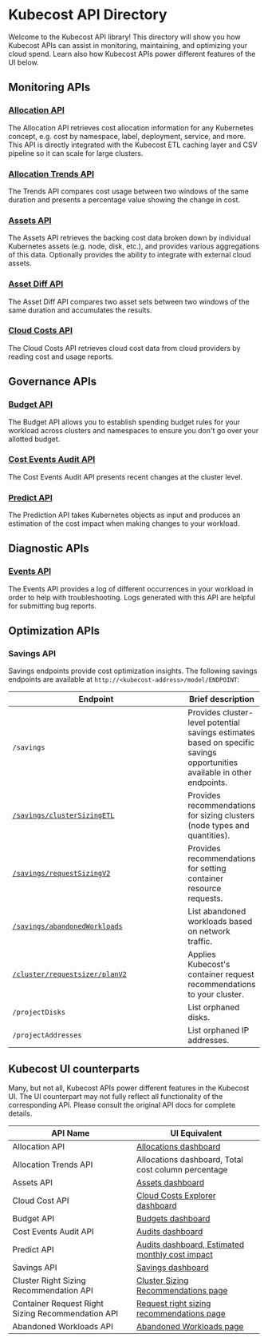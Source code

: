 # Kubecost API Directory

Welcome to the Kubecost API library! This directory will show you how Kubecost APIs can assist in monitoring, maintaining, and optimizing your cloud spend. Learn also how Kubecost APIs power different features of the UI below.

## Monitoring APIs

### [**Allocation API**](api-allocation.md)

The Allocation API retrieves cost allocation information for any Kubernetes concept, e.g. cost by namespace, label, deployment, service, and more. This API is directly integrated with the Kubecost ETL caching layer and CSV pipeline so it can scale for large clusters.

### [Allocation Trends API](allocation-trends-api.md)

The Trends API compares cost usage between two windows of the same duration and presents a percentage value showing the change in cost.

### [**Assets API**](assets-api.md)

The Assets API retrieves the backing cost data broken down by individual Kubernetes assets (e.g. node, disk, etc.), and provides various aggregations of this data. Optionally provides the ability to integrate with external cloud assets.

### [Asset Diff API](asset-diff.md)

The Asset Diff API compares two asset sets between two windows of the same duration and accumulates the results.

### [Cloud Costs API](cloud-cost-api.md)

The Cloud Costs API retrieves cloud cost data from cloud providers by reading cost and usage reports.

## Governance APIs

### [Budget API](budget-api.md)

The Budget API allows you to establish spending budget rules for your workload across clusters and namespaces to ensure you don't go over your allotted budget.

### [Cost Events Audit API](cost-events-audit-api.md)

The Cost Events Audit API presents recent changes at the cluster level.

### [Predict API](spec-cost-prediction-api.md)

The Prediction API takes Kubernetes objects as input and produces an estimation of the cost impact when making changes to your workload.

## Diagnostic APIs

### [**Events API**](api-events.md)

The Events API provides a log of different occurrences in your workload in order to help with troubleshooting. Logs generated with this API are helpful for submitting bug reports.

## Optimization APIs

### Savings API

Savings endpoints provide cost optimization insights. The following savings endpoints are available at `http://<kubecost-address>/model/ENDPOINT`:

<table><thead><tr><th width="342">Endpoint</th><th>Brief description</th></tr></thead><tbody><tr><td><code>/savings</code></td><td>Provides cluster-level potential savings estimates based on specific savings opportunities available in other endpoints.</td></tr><tr><td><a href="cluster-right-sizing-recommendation-api.md"><code>/savings/clusterSizingETL</code></a></td><td>Provides recommendations for sizing clusters (node types and quantities).</td></tr><tr><td><a href="api-request-right-sizing-v2.md"><code>/savings/requestSizingV2</code></a></td><td>Provides recommendations for setting container resource requests.</td></tr><tr><td><a href="api-abandoned-workloads.md"><code>/savings/abandonedWorkloads</code></a></td><td>List abandoned workloads based on network traffic.</td></tr><tr><td><a href="api-request-recommendation-apply.md"><code>/cluster/requestsizer/planV2</code></a></td><td>Applies Kubecost's container request recommendations to your cluster.</td></tr><tr><td><code>/projectDisks</code></td><td>List orphaned disks.</td></tr><tr><td><code>/projectAddresses</code></td><td>List orphaned IP addresses.</td></tr></tbody></table>

## Kubecost UI counterparts

Many, but not all, Kubecost APIs power different features in the Kubecost UI. The UI counterpart may not fully reflect all functionality of the corresponding API. Please consult the original API docs for complete details.

| API Name                                          | UI Equivalent                                                                                                                                    |
| ------------------------------------------------- | ------------------------------------------------------------------------------------------------------------------------------------------------ |
| Allocation API                                    | [Allocations dashboard](/using-kubecost/navigating-the-kubecost-ui/cost-allocation/README.md)                                                |
| Allocation Trends API                             | Allocations dashboard, Total cost column percentage                                                                                              |
| Assets API                                        | [Assets dashboard](/using-kubecost/navigating-the-kubecost-ui/assets.md)                                                              |
| Cloud Cost API                                    | [Cloud Costs Explorer dashboard](/using-kubecost/navigating-the-kubecost-ui/cloud-costs-explorer.md)                                  |
| Budget API                                        | [Budgets dashboard](/using-kubecost/navigating-the-kubecost-ui/budgets.md)                                                            |
| Cost Events Audit API                             | [Audits dashboard](/using-kubecost/navigating-the-kubecost-ui/audits.md)                                                              |
| Predict API                                       | [Audits dashboard, Estimated monthly cost impact](/using-kubecost/navigating-the-kubecost-ui/audits.md#estimated-monthly-cost-impact) |
| Savings API                                       | [Savings dashboard](/using-kubecost/navigating-the-kubecost-ui/savings/savings.md)                                                                                                                  |
| Cluster Right Sizing Recommendation API           | [Cluster Sizing Recommendations page](/using-kubecost/navigating-the-kubecost-ui/savings/cluster-right-sizing-recommendations/cluster-right-sizing-recommendations.md)                                                                    |
| Container Request Right Sizing Recommendation API | [Request right sizing recommendations page](/using-kubecost/navigating-the-kubecost-ui/savings/auto-request-sizing/auto-request-sizing.md)                                                                              |
| Abandoned Workloads API                           | [Abandoned Workloads page](/using-kubecost/navigating-the-kubecost-ui/savings/abandoned-workloads.md)                                                                                               |
